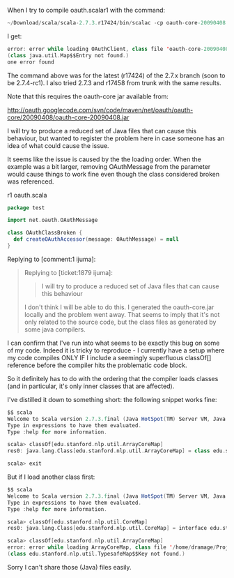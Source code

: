 When I try to compile oauth.scalar1 with the command:

```scala
~/Download/scala/scala-2.7.3.r17424/bin/scalac -cp oauth-core-20090408.jar:. oauth.scala
```

I get:

```scala
error: error while loading OAuthClient, class file 'oauth-core-20090408.jar(net/oauth/client/OAuthClient.class)' is broken
(class java.util.Map$$Entry not found.)
one error found
```

The command above was for the latest (r17424) of the 2.7.x branch (soon to be 2.7.4-rc1). I also tried 2.7.3 and r17458 from trunk with the same results.

Note that this requires the oauth-core jar available from:

http://oauth.googlecode.com/svn/code/maven/net/oauth/oauth-core/20090408/oauth-core-20090408.jar

I will try to produce a reduced set of Java files that can cause this behaviour, but wanted to register the problem here in case someone has an idea of what could cause the issue.

It seems like the issue is caused by the the loading order. When the example was a bit larger, removing OAuthMessage from the parameter would cause things to work fine even though the class considered broken was referenced.

r1 oauth.scala
```scala
package test

import net.oauth.OAuthMessage

class OAuthClassBroken {
  def createOAuthAccessor(message: OAuthMessage) = null
}
```
Replying to [comment:1 ijuma]:
> Replying to [ticket:1879 ijuma]:
> > I will try to produce a reduced set of Java files that can cause this behaviour
> 
> I don't think I will be able to do this. I generated the oauth-core.jar locally and the problem went away. That seems to imply that it's not only related to the source code, but the class files as generated by some java compilers.

I can confirm that I've run into what seems to be exactly this bug on some of my code.  Indeed it is tricky to reproduce - I currently have a setup where my code compiles ONLY IF I include a seemingly superfluous classOf[] reference before the compiler hits the problematic code block.

So it definitely has to do with the ordering that the compiler loads classes (and in particular, it's only inner classes that are affected).

I've distilled it down to something short: the following snippet works fine:

```scala
$$ scala
Welcome to Scala version 2.7.3.final (Java HotSpot(TM) Server VM, Java 1.6.0_12).
Type in expressions to have them evaluated.
Type :help for more information.

scala> classOf[edu.stanford.nlp.util.ArrayCoreMap]
res0: java.lang.Class[edu.stanford.nlp.util.ArrayCoreMap] = class edu.stanford.nlp.util.ArrayCoreMap

scala> exit
```

But if I load another class first:

```scala
$$ scala
Welcome to Scala version 2.7.3.final (Java HotSpot(TM) Server VM, Java 1.6.0_12).
Type in expressions to have them evaluated.
Type :help for more information.

scala> classOf[edu.stanford.nlp.util.CoreMap]     
res0: java.lang.Class[edu.stanford.nlp.util.CoreMap] = interface edu.stanford.nlp.util.CoreMap

scala> classOf[edu.stanford.nlp.util.ArrayCoreMap]
error: error while loading ArrayCoreMap, class file '/home/dramage/Projects/dev/javanlp/projects/core/classes/edu/stanford/nlp/util/ArrayCoreMap.class' is broken
(class edu.stanford.nlp.util.TypesafeMap$$Key not found.)
```

Sorry I can't share those (Java) files easily.
